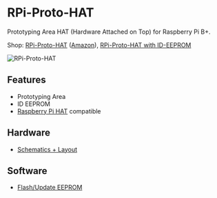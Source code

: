 # RPi-Proto-HAT
Prototyping Area HAT (Hardware Attached on Top) for Raspberry Pi B+.

Shop: 
[RPi-Proto-HAT](http://www.watterott.com/en/RPi-Proto-HAT) ([Amazon](http://www.amazon.de/RPi-Proto-HAT/dp/B00NBKXQPW)), 
[RPi-Proto-HAT with ID-EEPROM](http://www.watterott.com/en/RPi-Proto-HAT-ID-EEPROM)

![RPi-Proto-HAT](https://raw.github.com/watterott/RPi-Proto-HAT/master/img/rpi-proto-hat.jpg)


## Features
* Prototyping Area
* ID EEPROM
* [Raspberry Pi HAT](https://github.com/raspberrypi/hats) compatible


## Hardware
* [Schematics + Layout](https://github.com/watterott/RPi-Proto-HAT/tree/master/pcb)


## Software
* [Flash/Update EEPROM](https://github.com/watterott/RPi-Proto-HAT/blob/master/docu/EEPROM.md)
